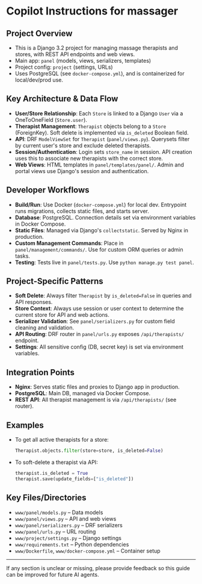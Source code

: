 # Copilot Instructions for massager

## Project Overview
- This is a Django 3.2 project for managing massage therapists and stores, with REST API endpoints and web views.
- Main app: `panel` (models, views, serializers, templates)
- Project config: `project` (settings, URLs)
- Uses PostgreSQL (see `docker-compose.yml`), and is containerized for local/dev/prod use.

## Key Architecture & Data Flow
- **User/Store Relationship**: Each `Store` is linked to a Django `User` via a OneToOneField (`Store.user`).
- **Therapist Management**: `Therapist` objects belong to a `Store` (ForeignKey). Soft delete is implemented via `is_deleted` Boolean field.
- **API**: DRF `ModelViewSet` for `Therapist` (`panel/views.py`). Querysets filter by current user's store and exclude deleted therapists.
- **Session/Authentication**: Login sets `store_name` in session. API creation uses this to associate new therapists with the correct store.
- **Web Views**: HTML templates in `panel/templates/panel/`. Admin and portal views use Django's session and authentication.

## Developer Workflows
- **Build/Run**: Use Docker (`docker-compose.yml`) for local dev. Entrypoint runs migrations, collects static files, and starts server.
- **Database**: PostgreSQL. Connection details set via environment variables in Docker Compose.
- **Static Files**: Managed via Django's `collectstatic`. Served by Nginx in production.
- **Custom Management Commands**: Place in `panel/management/commands/`. Use for custom ORM queries or admin tasks.
- **Testing**: Tests live in `panel/tests.py`. Use `python manage.py test panel`.

## Project-Specific Patterns
- **Soft Delete**: Always filter `Therapist` by `is_deleted=False` in queries and API responses.
- **Store Context**: Always use session or user context to determine the current store for API and web actions.
- **Serializer Validation**: See `panel/serializers.py` for custom field cleaning and validation.
- **API Routing**: DRF router in `panel/urls.py` exposes `/api/therapists/` endpoint.
- **Settings**: All sensitive config (DB, secret key) is set via environment variables.

## Integration Points
- **Nginx**: Serves static files and proxies to Django app in production.
- **PostgreSQL**: Main DB, managed via Docker Compose.
- **REST API**: All therapist management is via `/api/therapists/` (see router).

## Examples
- To get all active therapists for a store:
  ```python
  Therapist.objects.filter(store=store, is_deleted=False)
  ```
- To soft-delete a therapist via API:
  ```python
  therapist.is_deleted = True
  therapist.save(update_fields=["is_deleted"])
  ```

## Key Files/Directories
- `www/panel/models.py` – Data models
- `www/panel/views.py` – API and web views
- `www/panel/serializers.py` – DRF serializers
- `www/panel/urls.py` – URL routing
- `www/project/settings.py` – Django settings
- `www/requirements.txt` – Python dependencies
- `www/Dockerfile`, `www/docker-compose.yml` – Container setup

---
If any section is unclear or missing, please provide feedback so this guide can be improved for future AI agents.
